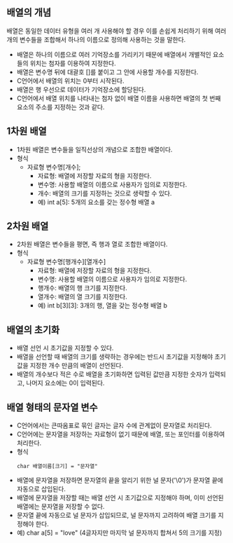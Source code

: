 ## 배열의 개념

배열은 동일한 데이터 유형을 여러 개 사용해야 할 경우 이를 손쉽게 처리하기 위해 여러 개의 변수들을 조합해서 하나의 이름으로 정의해 사용하는 것을 말한다.

- 배열은 하나의 이름으로 여러 기억장소를 가리키기 때문에 배열에서 개별적인 요소들의 위치는 첨자를 이용하여 지정한다.
- 배열은 변수명 뒤에 대괄호 []를 붙이고 그 안에 사용할 개수를 지정한다.
- C언어에서 배열의 위치는 0부터 시작된다.
- 배열은 행 우선으로 데이터가 기억장소에 할당된다.
- C언어에서 배열 위치를 나타내는 첨자 없이 배열 이름을 사용하면 배열의 첫 번째 요소의 주소를 지정하는 것과 같다.

## 1차원 배열

- 1차원 배열은 변수들을 일직선상의 개념으로 조합한 배열이다.
- 형식
  - 자료형 변수명[개수];
    - 자료형: 배열에 저장할 자료의 형을 지정한다.
    - 변수명: 사용할 배열의 이름으로 사용자가 임의로 지정한다.
    - 개수: 배열의 크기를 지정하는 것으로 생략할 수 있다.
    - 예) int a[5]: 5개의 요소를 갖는 정수형 배열 a
   
## 2차원 배열

- 2차원 배열은 변수들을 평면, 즉 행과 열로 조합한 배열이다.
- 형식
  - 자료형 변수명[행개수][열개수]
    - 자료형: 배열에 저장할 자료의 형을 지정한다.
    - 변수명: 사용할 배열의 이름으로 사용자가 임의로 지정한다.
    - 행개수: 배열의 행 크기를 지정한다.
    - 열개수: 배열의 열 크기를 지정한다.
    - 예) int b[3][3]: 3개의 행, 열을 갖는 정수형 배열 b
   
## 배열의 초기화

  - 배열 선언 시 초기값을 지정할 수 있다.
  - 배열을 선언할 때 배열의 크기를 생략하는 경우에는 반드시 초기값을 지정해야 초기값을 지정한 개수 만큼의 배열이 선언된다.
  - 배열의 개수보다 적은 수로 배열을 초기화하면 입력된 값만큼 지정한 숫자가 입력되고, 나머지 요소에는 0이 입력된다.
 
## 배열 형태의 문자열 변수

- C언어에서는 큰따옴표로 묶인 글자는 글자 수에 관계없이 문자열로 처리된다.
- C언어에는 문자열을 저장하는 자료형이 없기 때문에 배열, 또는 포인터를 이용하여 처리한다.
- 형식
  ```
  char 배열이름[크기] = "문자열"
  ```
- 배열에 문자열을 저장하면 문자열의 끝을 알리기 위한 널 문자('\0')가 문자열 끝에 자동으로 삽입된다.
- 배열에 문자열을 저장할 때는 배열 선언 시 초기값으로 지정해야 하며, 이미 선언된 배열에는 문자열을 저장할 수 없다.
- 문자열 끝에 자동으로 널 문자가 삽입되므로, 널 문자까지 고려하여 배열 크기를 지정해야 한다.
- 예) char a[5] = "love" (4글자지만 마지막 널 문자까지 합쳐서 5의 크기를 지정)
